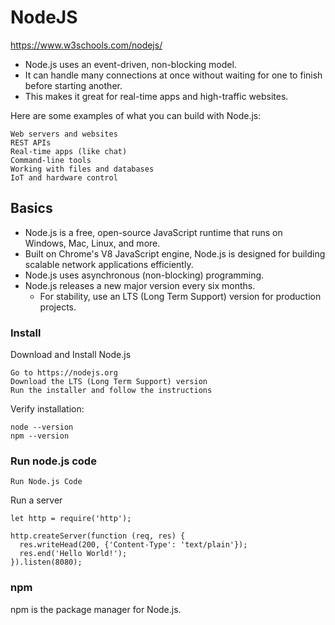 # NodeJS

https://www.w3schools.com/nodejs/

- Node.js uses an event-driven, non-blocking model.
- It can handle many connections at once without waiting for one to finish before starting another.
- This makes it great for real-time apps and high-traffic websites.

Here are some examples of what you can build with Node.js:

    Web servers and websites
    REST APIs
    Real-time apps (like chat)
    Command-line tools
    Working with files and databases
    IoT and hardware control

## Basics

- Node.js is a free, open-source JavaScript runtime that runs on Windows, Mac, Linux, and more.
- Built on Chrome's V8 JavaScript engine, Node.js is designed for building scalable network applications efficiently.
- Node.js uses asynchronous (non-blocking) programming.
- Node.js releases a new major version every six months.
  - For stability, use an LTS (Long Term Support) version for production projects.

### Install

Download and Install Node.js

    Go to https://nodejs.org
    Download the LTS (Long Term Support) version
    Run the installer and follow the instructions

Verify installation:

    node --version
    npm --version 

### Run node.js code

```
Run Node.js Code
```

Run a server
```
let http = require('http');

http.createServer(function (req, res) {
  res.writeHead(200, {'Content-Type': 'text/plain'});
  res.end('Hello World!');
}).listen(8080);
```

### npm

npm is the package manager for Node.js.

